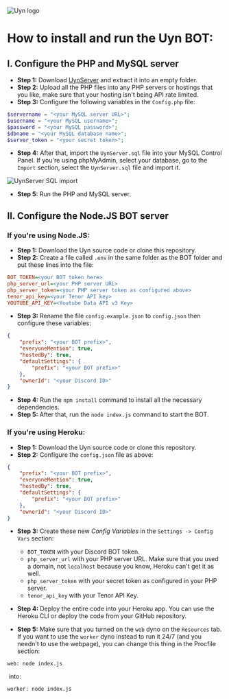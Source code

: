 ![Uyn logo](https://i.imgur.com/1UHPT0e.png)

# How to install and run the Uyn BOT:

## I. Configure the PHP and MySQL server

* **Step 1:** Download [UynServer](https://www.github.com/LilShieru/UynServer) and extract it into an empty folder.
* **Step 2:** Upload all the PHP files into any PHP servers or hostings that you like, make sure that your hosting isn't being API rate limited.
* **Step 3:** Configure the following variables in the `Config.php` file:

```php
$servername = "<your MySQL server URL>";
$username = "<your MySQL username>";
$password = "<your MySQL password>";
$dbname = "<your MySQL database name>";
$server_token = "<your secret token>";
```

* **Step 4:** After that, import the `UynServer.sql` file into your MySQL Control Panel. If you're using phpMyAdmin, select your database, go to the `Import` section, select the `UynServer.sql` file and import it.

![UynServer SQL import](https://i.imgur.com/fYF8ybo.png)

* **Step 5:** Run the PHP and MySQL server.

## II. Configure the Node.JS BOT server

### If you're using Node.JS:

* **Step 1:** Download the Uyn source code or clone this repository.
* **Step 2:** Create a file called `.env` in the same folder as the BOT folder and put these lines into the file:

```ini
BOT_TOKEN=<your BOT token here>
php_server_url=<your PHP server URL>
php_server_token=<your PHP server token as configured above>
tenor_api_key=<your Tenor API key>
YOUTUBE_API_KEY=<Youtube Data API v3 Key>
```

* **Step 3:** Rename the file `config.example.json` to `config.json` then configure these variables:

```json
{
    "prefix": "<your BOT prefix>",
    "everyoneMention": true,
    "hostedBy": true,
    "defaultSettings": {
        "prefix": "<your BOT prefix>"
    },
    "ownerId": "<your Discord ID>"
}
```



* **Step 4:** Run the `npm install` command to install all the necessary dependencies.
* **Step 5:** After that, run the `node index.js` command to start the BOT.

### If you're using Heroku:

* **Step 1:** Download the Uyn source code or clone this repository.
* **Step 2:** Configure the `config.json` file as above:

```json
{
    "prefix": "<your BOT prefix>",
    "everyoneMention": true,
    "hostedBy": true,
    "defaultSettings": {
        "prefix": "<your BOT prefix>"
    },
    "ownerId": "<your Discord ID>"
}
```

* **Step 3:** Create these new *Config Variables* in the `Settings -> Config Vars` section:
  * `BOT_TOKEN` with your Discord BOT token.
  * `php_server_url` with your PHP server URL. Make sure that you used a domain, not `localhost` because you know, Heroku can't get it as well.
  * `php_server_token` with your secret token as configured in your PHP server.
  * `tenor_api_key` with your Tenor API Key.

* **Step 4:** Deploy the entire code into your Heroku app. You can use the Heroku CLI or deploy the code from your GitHub repository.
* **Step 5:** Make sure that you turned on the `web` dyno on the `Resources` tab. If you want to use the `worker` dyno instead to run it 24/7 (and you needn't to use the webpage), you can change this thing in the Procfile section:

```
web: node index.js
```

​		into:

```
worker: node index.js
```